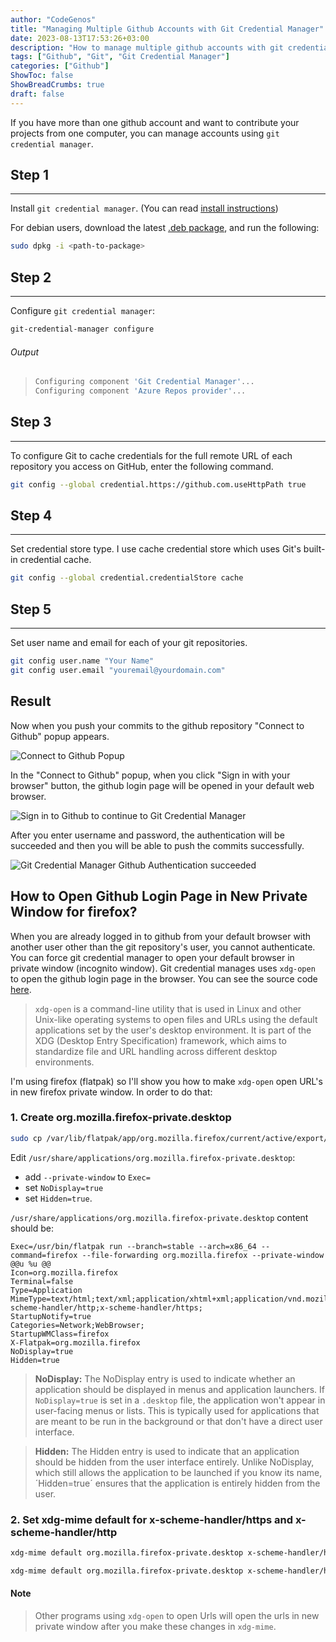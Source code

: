 ```yaml
---
author: "CodeGenos"
title: "Managing Multiple Github Accounts with Git Credential Manager"
date: 2023-08-13T17:53:26+03:00
description: "How to manage multiple github accounts with git credential manager?"
tags: ["Github", "Git", "Git Credential Manager"]
categories: ["Github"]
ShowToc: false
ShowBreadCrumbs: true
draft: false
---
```


If you have more than one github account and want to contribute your projects from one computer, you can manage accounts using `git credential manager`.

## Step 1
---

Install `git credential manager`. (You can read [install instructions](https://github.com/git-ecosystem/git-credential-manager/blob/release/docs/install.md))

For debian users, download the latest [.deb package](https://github.com/git-ecosystem/git-credential-manager/releases/latest), and run the following:

```bash
sudo dpkg -i <path-to-package>
```

## Step 2
---

Configure `git credential manager`:

```bash
git-credential-manager configure
```

###### Output
>```bash
>Configuring component 'Git Credential Manager'...
>Configuring component 'Azure Repos provider'...
>```

## Step 3
---

To configure Git to cache credentials for the full remote URL of each repository you access on GitHub, enter the following command.

```bash
git config --global credential.https://github.com.useHttpPath true
```

## Step 4
---

Set credential store type. I use cache credential store which uses Git's built-in credential cache.

```bash
git config --global credential.credentialStore cache
```

## Step 5
---

Set user name and email for each of your git repositories.

```bash
git config user.name "Your Name"
git config user.email "youremail@yourdomain.com"
```

## Result

Now when you push your commits to the github repository "Connect to Github" popup appears. 

![Connect to Github Popup](/posts/images/connect-to-github-popup.jpg)

In the "Connect to Github" popup, when you click "Sign in with your browser" button, the github login page will be opened in your default web browser. 

![Sign in to Github to continue to Git Credential Manager](/posts/images/sign-in-to-github-gcm-browser.jpg)

After you enter username and password, the authentication will be succeeded and then you will be able to push the commits successfully.

![Git Credential Manager Github Authentication succeeded](/posts/images/gcm-github-auth-success.jpg)

## How to Open Github Login Page in New Private Window for firefox?
When you are already logged in to github from your default browser with another user other than the git repository's user, you cannot authenticate. You can force git credential manager to open your default browser in private window (incognito window). Git credential manages uses `xdg-open` to open the github login page in the browser. You can see the source code [here](https://github.com/git-ecosystem/git-credential-manager/blob/main/src/shared/Core/BrowserUtils.cs#L75).

>`xdg-open` is a command-line utility that is used in Linux and other Unix-like operating systems to open files and URLs using the default applications set by the user's desktop environment. It is part of the XDG (Desktop Entry Specification) framework, which aims to standardize file and URL handling across different desktop environments.

I'm using firefox (flatpak) so I'll show you how to make `xdg-open` open URL's in new firefox private window. In order to do that:

### 1. Create org.mozilla.firefox-private.desktop

```bash
sudo cp /var/lib/flatpak/app/org.mozilla.firefox/current/active/export/share/applications/org.mozilla.firefox.desktop /usr/share/applications/org.mozilla.firefox-private.desktop
```

Edit `/usr/share/applications/org.mozilla.firefox-private.desktop`:
- add `--private-window` to `Exec=`
- set `NoDisplay=true`
- set `Hidden=true`.

`/usr/share/applications/org.mozilla.firefox-private.desktop` content should be:
```
Exec=/usr/bin/flatpak run --branch=stable --arch=x86_64 --command=firefox --file-forwarding org.mozilla.firefox --private-window @@u %u @@
Icon=org.mozilla.firefox
Terminal=false
Type=Application
MimeType=text/html;text/xml;application/xhtml+xml;application/vnd.mozilla.xul+xml;text/mml;x-scheme-handler/http;x-scheme-handler/https;
StartupNotify=true
Categories=Network;WebBrowser;
StartupWMClass=firefox
X-Flatpak=org.mozilla.firefox
NoDisplay=true
Hidden=true
```

>**NoDisplay:** The NoDisplay entry is used to indicate whether an application should be displayed in menus and application launchers. If `NoDisplay=true` is set in a `.desktop` file, the application won't appear in user-facing menus or lists. This is typically used for applications that are meant to be run in the background or that don't have a direct user interface.

>**Hidden:** The Hidden entry is used to indicate that an application should be hidden from the user interface entirely. Unlike NoDisplay, which still allows the application to be launched if you know its name, ´Hidden=true´ ensures that the application is entirely hidden from the user.

### 2. Set xdg-mime default for x-scheme-handler/https and x-scheme-handler/http

```bash
xdg-mime default org.mozilla.firefox-private.desktop x-scheme-handler/https
```

```bash
xdg-mime default org.mozilla.firefox-private.desktop x-scheme-handler/http
```

#### Note
>Other programs using `xdg-open` to open Urls will open the urls in new private window after you make these changes in `xdg-mime`. 
